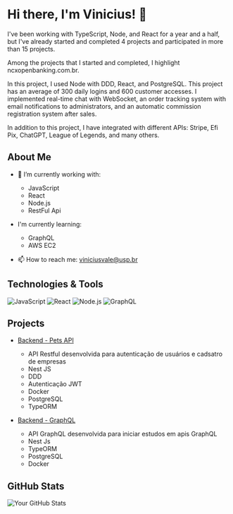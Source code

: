 # Hi there, I'm Vinicius! 👋

I've been working with TypeScript, Node, and React for a year and a half, but I've already started and completed 4 projects and participated in more than 15 projects.

Among the projects that I started and completed, I highlight ncxopenbanking.com.br.

In this project, I used Node with DDD, React, and PostgreSQL. This project has an average of 300 daily logins and 600 customer accesses. I implemented real-time chat with WebSocket, an order tracking system with email notifications to administrators, and an automatic commission registration system after sales.

In addition to this project, I have integrated with different APIs: Stripe, Efi Pix, ChatGPT, League of Legends, and many others.


## About Me
- 🌱 I’m currently working with: 
  - JavaScript
  - React
  - Node.js
  - RestFul Api

- I'm currently learning:
  - GraphQL
  - AWS EC2



- 📫 How to reach me: viniciusvale@usp.br

## Technologies & Tools
![JavaScript](https://img.shields.io/badge/-JavaScript-black?style=flat-square&logo=javascript)
![React](https://img.shields.io/badge/-React-black?style=flat-square&logo=react)
![Node.js](https://img.shields.io/badge/-Node.js-black?style=flat-square&logo=node.js)
![GraphQL](https://img.shields.io/badge/-GraphQL-black?style=flat-square&logo=graphql)

## Projects
- [Backend - Pets API](https://github.com/XVINILX/pets-api)
  - API Restful desenvolvida para autenticação de usuários e cadsatro de empresas
  - Nest JS
  - DDD
  - Autenticação JWT
  - Docker
  - PostgreSQL
  - TypeORM
    
- [Backend - GraphQL](https://github.com/XVINILX/GRAPHQl/tree/master)
  - API GraphQL desenvolvida para iniciar estudos em apis GraphQL
  - Nest Js
  - TypeORM
  - PostgreSQL
  - Docker
 
  
## GitHub Stats
![Your GitHub Stats](https://github-readme-stats.vercel.app/api?username=XVINILX&show_icons=true&hide_border=true)
